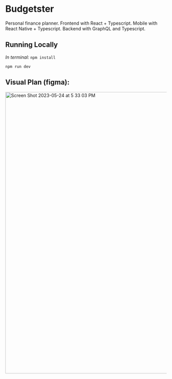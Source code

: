 # Budgetster

Personal finance planner. Frontend with React + Typescript. Mobile with React Native + Typescript. Backend with GraphQL and Typescript.

## Running Locally

_In terminal:_
`npm install`

`npm run dev`

## Visual Plan (figma):

<img width="877" alt="Screen Shot 2023-05-24 at 5 33 03 PM" src="https://github.com/jacoblurie29/Budgetster/assets/19592236/2c572788-a138-4f5d-b142-ec27992a0624">

